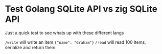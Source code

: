 # Test Golang SQLite API vs zig SQLite API

Just a quick test to see whats up with these different langs

`/write` will write an item `{"name": "Graham"}`
`/read` will read 100 items, serialize and return them
